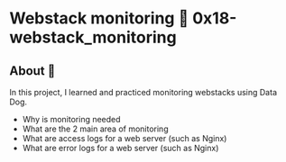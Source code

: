 # Webstack monitoring :page_with_curl: 0x18-webstack_monitoring

## About :monocle_face:
In this project, I learned and practiced monitoring webstacks using Data Dog.
- Why is monitoring needed
- What are the 2 main area of monitoring
- What are access logs for a web server (such as Nginx)
- What are error logs for a web server (such as Nginx)

